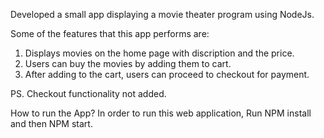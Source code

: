 Developed a small app displaying a movie theater program using NodeJs.

Some of the features that this app performs are:
1. Displays movies on the home page with discription and the price.
2. Users can buy the movies by adding them to cart.
3. After adding to the cart, users can proceed to checkout for payment.

PS. Checkout functionality not added.

How to run the App?
In order to run this web application, Run NPM install and then NPM start.
